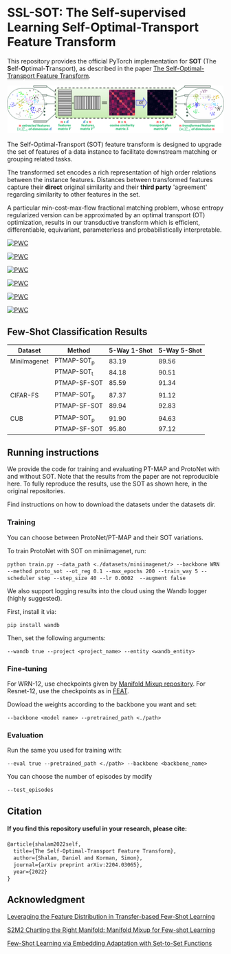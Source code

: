 # SSL-SOT: The Self-supervised Learning Self-Optimal-Transport Feature Transform

This repository provides the official PyTorch implementation for **SOT** (The **S**elf-**O**ptimal-**T**ransport), as described in the paper [The Self-Optimal-Transport Feature Transform](https://arxiv.org/abs/2204.03065).

![SOT](./sot_workflow.png?raw=true)

The Self-Optimal-Transport (SOT) feature transform is designed to upgrade the set of features of a data instance to facilitate downstream matching or grouping related tasks. 

The transformed set encodes a rich representation of high order relations between the instance features. Distances  between transformed features capture their **direct** original similarity and their **third party** 'agreement' regarding similarity to other features in the set. 

A particular min-cost-max-flow fractional matching problem, whose entropy regularized version can be approximated by an optimal transport (OT) optimization, results in our transductive transform which is efficient, differentiable, equivariant, parameterless and probabilistically interpretable.

[![PWC](https://img.shields.io/endpoint.svg?url=https://paperswithcode.com/badge/the-self-optimal-transport-feature-transform/few-shot-image-classification-on-cifar-fs-5)](https://paperswithcode.com/sota/few-shot-image-classification-on-cifar-fs-5?p=the-self-optimal-transport-feature-transform)

[![PWC](https://img.shields.io/endpoint.svg?url=https://paperswithcode.com/badge/the-self-optimal-transport-feature-transform/few-shot-image-classification-on-cifar-fs-5-1)](https://paperswithcode.com/sota/few-shot-image-classification-on-cifar-fs-5-1?p=the-self-optimal-transport-feature-transform)

[![PWC](https://img.shields.io/endpoint.svg?url=https://paperswithcode.com/badge/the-self-optimal-transport-feature-transform/few-shot-image-classification-on-cub-200-5-1)](https://paperswithcode.com/sota/few-shot-image-classification-on-cub-200-5-1?p=the-self-optimal-transport-feature-transform)

[![PWC](https://img.shields.io/endpoint.svg?url=https://paperswithcode.com/badge/the-self-optimal-transport-feature-transform/few-shot-image-classification-on-cub-200-5)](https://paperswithcode.com/sota/few-shot-image-classification-on-cub-200-5?p=the-self-optimal-transport-feature-transform)

[![PWC](https://img.shields.io/endpoint.svg?url=https://paperswithcode.com/badge/the-self-optimal-transport-feature-transform/few-shot-image-classification-on-mini-2)](https://paperswithcode.com/sota/few-shot-image-classification-on-mini-2?p=the-self-optimal-transport-feature-transform)

[![PWC](https://img.shields.io/endpoint.svg?url=https://paperswithcode.com/badge/the-self-optimal-transport-feature-transform/few-shot-image-classification-on-mini-3)](https://paperswithcode.com/sota/few-shot-image-classification-on-mini-3?p=the-self-optimal-transport-feature-transform)

## Few-Shot Classification Results

| Dataset       | Method                 | 5-Way 1-Shot  | 5-Way 5-Shot  |
| ------------- |-------------           | ------------- | ------------- |
| MiniImagenet  | PTMAP-SOT<sub>p</sub>  | 83.19         | 89.56         |
|    | PTMAP-SOT<sub>t</sub>  | 84.18         | 90.51         |
|    | PTMAP-SF-SOT           | 85.59         | 91.34         |
|   |            |   |   |
| CIFAR-FS      | PTMAP-SOT<sub>p</sub>  | 87.37         | 91.12         |
|        | PTMAP-SF-SOT           | 89.94         | 92.83         |
|   |            |   |   |
| CUB           | PTMAP-SOT<sub>p</sub>  | 91.90         | 94.63         |
|            | PTMAP-SF-SOT           | 95.80         | 97.12         |

## Running instructions
We provide the code for training and evaluating PT-MAP and ProtoNet with and without SOT.
Note that the results from the paper are not reproducible here. 
To fully reproduce the results, use the SOT as shown here, in the original repositories.

Find instructions on how to download the datasets under the datasets dir.

### Training
You can choose between ProtoNet/PT-MAP and their SOT variations.

To train ProtoNet with SOT on miniimagenet, run:

```
python train.py --data_path <./datasets/miniimagenet/> --backbone WRN --method proto_sot --ot_reg 0.1 --max_epochs 200 --train_way 5 --scheduler step --step_size 40 --lr 0.0002  --augment false
```

We also support logging results into the cloud using the Wandb logger (highly suggested).

First, install it via:
```
pip install wandb
```

Then, set the following arguments:
```
--wandb true --project <project_name> --entity <wandb_entity>
```

### Fine-tuning
For WRN-12, use checkpoints given by [Manifold Mixup repository](https://github.com/nupurkmr9/S2M2_fewshot).
For Resnet-12, use the checkpoints as in [FEAT](https://github.com/Sha-Lab/FEAT).

Dowload the weights according to the backbone you want and set:
```
--backbone <model name> --pretrained_path <./path>
```

### Evaluation
Run the same you used for training with:
```
--eval true --pretrained_path <./path> --backbone <backbone_name>
```
You can choose the number of episodes by modify
```
--test_episodes
```

## Citation

<p>

#### If you find this repository useful in your research, please cite:

    @article{shalam2022self,
      title={The Self-Optimal-Transport Feature Transform},
      author={Shalam, Daniel and Korman, Simon},
      journal={arXiv preprint arXiv:2204.03065},
      year={2022}
    }

</p>

## Acknowledgment
[Leveraging the Feature Distribution in Transfer-based Few-Shot Learning](https://github.com/yhu01/PT-MAP)

[S2M2 Charting the Right Manifold: Manifold Mixup for Few-shot Learning](https://arxiv.org/pdf/1907.12087.pdf)

[Few-Shot Learning via Embedding Adaptation with Set-to-Set Functions](https://arxiv.org/pdf/1812.03664.pdf)

